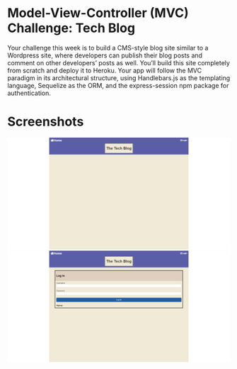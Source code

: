 # Model-View-Controller (MVC) Challenge: Tech Blog

Your challenge this week is to build a CMS-style blog site similar to a Wordpress site,
where developers can publish their blog posts and comment on other developers’ posts as well. 
You’ll build this site completely from scratch and deploy it to Heroku. Your app will follow the 
MVC paradigm in its architectural structure, using Handlebars.js as the templating language,
Sequelize as the ORM, and the express-session npm package for authentication.


# Screenshots 
![techblogmain](./techblogMain.png)
![techblogsignup](./techblogSignUp.png)
